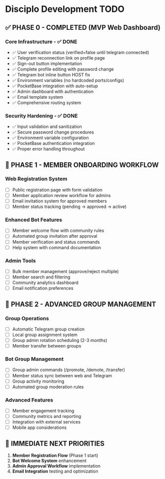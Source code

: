 # Disciplo Development TODO

## ✅ PHASE 0 - COMPLETED (MVP Web Dashboard)

### Core Infrastructure - ✅ DONE
- ✅ User verification status (verified=false until telegram connected)
- ✅ Telegram reconnection link on profile page
- ✅ Sign-out button implementation  
- ✅ Complete profile editing with password change
- ✅ Telegram bot inline button HOST fix
- ✅ Environment variables (no hardcoded ports/configs)
- ✅ PocketBase integration with auto-setup
- ✅ Admin dashboard with authentication
- ✅ Email template system
- ✅ Comprehensive routing system

### Security Hardening - ✅ DONE
- ✅ Input validation and sanitization
- ✅ Secure password change procedures
- ✅ Environment variable configuration
- ✅ PocketBase authentication integration
- ✅ Proper error handling throughout

## 🔄 PHASE 1 - MEMBER ONBOARDING WORKFLOW

### Web Registration System
- [ ] Public registration page with form validation
- [ ] Member application review workflow for admins
- [ ] Email invitation system for approved members
- [ ] Member status tracking (pending → approved → active)

### Enhanced Bot Features  
- [ ] Member welcome flow with community rules
- [ ] Automated group invitation after approval
- [ ] Member verification and status commands
- [ ] Help system with command documentation

### Admin Tools
- [ ] Bulk member management (approve/reject multiple)
- [ ] Member search and filtering
- [ ] Community analytics dashboard
- [ ] Email notification preferences

## 🏢 PHASE 2 - ADVANCED GROUP MANAGEMENT

### Group Operations
- [ ] Automatic Telegram group creation
- [ ] Local group assignment system
- [ ] Group admin rotation scheduling (2-3 months)
- [ ] Member transfer between groups

### Bot Group Management
- [ ] Group admin commands (/promote, /demote, /transfer)
- [ ] Member status sync between web and Telegram
- [ ] Group activity monitoring
- [ ] Automated group moderation rules

### Advanced Features
- [ ] Member engagement tracking
- [ ] Community metrics and reporting
- [ ] Integration with external services
- [ ] Mobile app considerations

## 🚀 IMMEDIATE NEXT PRIORITIES

1. **Member Registration Flow** (Phase 1 start)
2. **Bot Welcome System** enhancement  
3. **Admin Approval Workflow** implementation
4. **Email Integration** testing and optimization
